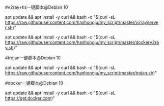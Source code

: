 #v2ray+tls一键脚本@Debian 10

apt update && apt install -y curl && bash -c "$(curl -sL   https://raw.githubusercontent.com/hanhongju/my_script/master/v2rayserver.sh)"


apt update && apt install -y curl && bash -c "$(curl -sL   https://raw.githubusercontent.com/hanhongju/my_script/master/dockerv2ray.sh)"



#trojan一键脚本@Debian 10

apt update && apt install -y curl && bash -c "$(curl -sL   https://raw.githubusercontent.com/hanhongju/my_script/master/trojan.sh)"



#docker一键脚本@Debian 10

apt update && apt install -y curl && bash -c "$(curl -sL https://get.docker.com)"



